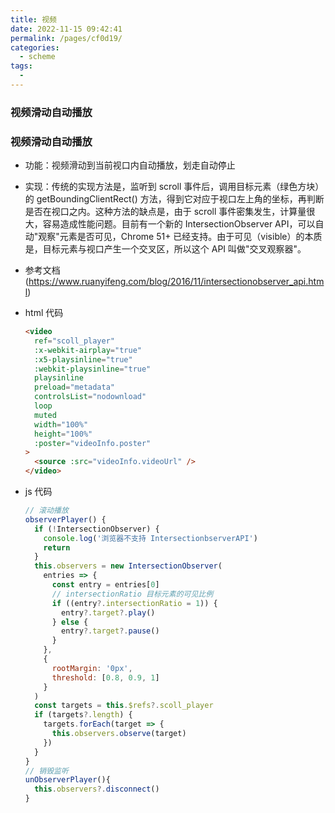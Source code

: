```yaml
---
title: 视频
date: 2022-11-15 09:42:41
permalink: /pages/cf0d19/
categories:
  - scheme
tags:
  -
---
```


### 视频滑动自动播放

### 视频滑动自动播放
- 功能：视频滑动到当前视口内自动播放，划走自动停止
- 实现：传统的实现方法是，监听到 scroll 事件后，调用目标元素（绿色方块）的 getBoundingClientRect() 方法，得到它对应于视口左上角的坐标，再判断是否在视口之内。这种方法的缺点是，由于 scroll 事件密集发生，计算量很大，容易造成性能问题。目前有一个新的 IntersectionObserver API，可以自动"观察"元素是否可见，Chrome 51+ 已经支持。由于可见（visible）的本质是，目标元素与视口产生一个交叉区，所以这个 API 叫做"交叉观察器"。
- 参考文档(https://www.ruanyifeng.com/blog/2016/11/intersectionobserver_api.html)

- html 代码

  ```html
  <video
    ref="scoll_player"
    :x-webkit-airplay="true"
    :x5-playsinline="true"
    :webkit-playsinline="true"
    playsinline
    preload="metadata"
    controlsList="nodownload"
    loop
    muted
    width="100%"
    height="100%"
    :poster="videoInfo.poster"
  >
    <source :src="videoInfo.videoUrl" />
  </video>
  ```

- js 代码

  ```js
  // 滚动播放
  observerPlayer() {
    if (!IntersectionObserver) {
      console.log('浏览器不支持 IntersectionbserverAPI')
      return
    }
    this.observers = new IntersectionObserver(
      entries => {
        const entry = entries[0]
        // intersectionRatio 目标元素的可见比例
        if ((entry?.intersectionRatio = 1)) {
          entry?.target?.play()
        } else {
          entry?.target?.pause()
        }
      },
      {
        rootMargin: '0px',
        threshold: [0.8, 0.9, 1]
      }
    )
    const targets = this.$refs?.scoll_player
    if (targets?.length) {
      targets.forEach(target => {
        this.observers.observe(target)
      })
    }
  }
  // 销毁监听
  unObserverPlayer(){
    this.observers?.disconnect()
  }
  ```
